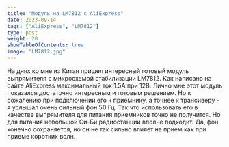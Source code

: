 ```yaml
---
title: "Модуль на LM7812 с AliExpress"
date: 2023-09-14
tags: ["AliExpress", "LM7812"]
type: post
weight: 20
showTableOfContents: true
image: "LM7812.jpg"
---
```

На днях ко мне из Китая пришел интересный готовый модуль выпрямителя с микросхемой стабилизации LM7812. Как написано на сайте AliExpress максимальный ток 1.5А при 12В. Лично мне этот модуль показался достаточно интересным и готовым решением. Но к сожалению при подключении его к приемнику, а точнее к трансиверу - я услышал очень сильный фон 50 Гц. Так что использовать его в качестве выпрямителя для питания приемников точно не получится.
Но для питания небольшой Си-Би радиостанции вполне подходит. Да, фон конечно сохраняется, но он не так сильно влияет на прием как при приеме коротких волн.